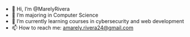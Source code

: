 - 👋 Hi, I’m @MarelyRivera
- 👀 I’m majoring in Computer Science
- 🌱 I’m currently learning courses in cybersecurity and web development
- 📫 How to reach me: amarely.rivera24@gmail.com

<!---
MarelyRivera/MarelyRivera is a ✨ special ✨ repository because its `README.md` (this file) appears on your GitHub profile.
You can click the Preview link to take a look at your changes.
--->
